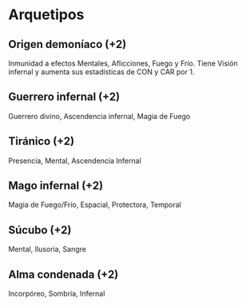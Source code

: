 # Arquetipos

## Origen demoníaco (+2)

Inmunidad a efectos Mentales, Aflicciones, Fuego y Frío. Tiene Visión infernal y aumenta sus estadísticas de CON y CAR por 1.

## Guerrero infernal (+2)

Guerrero divino, Ascendencia infernal, Magia de Fuego

## Tiránico (+2)

Presencia, Mental, Ascendencia Infernal

## Mago infernal (+2)

Magia de Fuego/Frío, Espacial, Protectora, Temporal

## Súcubo (+2)

Mental, Ilusoria, Sangre

## Alma condenada (+2)

Incorpóreo, Sombría, Infernal
